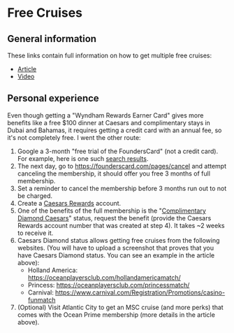 # Free Cruises

## General information
These links contain full information on how to get multiple free cruises: 
* [Article](https://frequentmiler.com/how-to-get-53-free-nights-of-vacation-from-a-single-credit-card/)
* [Video](https://youtu.be/RpPK8okPXdE?si=aiJArK0WnpfOxU2D)

## Personal experience

Even though getting a "Wyndham Rewards Earner Card" gives more benefits like a free $100 dinner at Caesars and complimentary stays in Dubai and Bahamas, it requires getting a credit card with an annual fee, so it's not completely free. I went the other route:

1. Google a 3-month "free trial of the FoundersCard" (not a credit card). For example, here is one such [search results](https://founderscard.com/invite?code=VIP1SHAWN593).
2. The next day, go to https://founderscard.com/pages/cancel and attempt canceling the membership, it should offer you free 3 months of full membership.
3. Set a reminder to cancel the membership before 3 months run out to not be charged.
4. Create a [Caesars Rewards](https://www.caesars.com/a/security/register.aspx) account.
5. One of the benefits of the full membership is the "[Complimentary Diamond Caesars](https://founderscard.com/benefits/caesars-total-rewards)" status, request the benefit (provide the Caesars Rewards account number that was created at step 4). It takes ~2 weeks to receive it.
6. Caesars Diamond status allows getting free cruises from the following websites. (You will have to upload a screenshot that proves that you have Caesars Diamond status. You can see an example in the article above):
    * Holland America: https://oceanplayersclub.com/hollandamericamatch/
    * Princess: https://oceanplayersclub.com/princessmatch/
    * Carnival: https://www.carnival.com/Registration/Promotions/casino-funmatch
7. (Optional) Visit Atlantic City to get an MSC cruise (and more perks) that comes with the Ocean Prime membership (more details in the article above).
